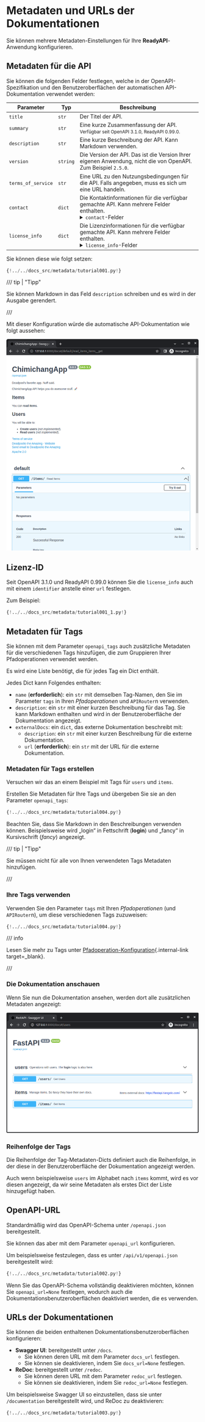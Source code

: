 # Metadaten und URLs der Dokumentationen

Sie können mehrere Metadaten-Einstellungen für Ihre **ReadyAPI**-Anwendung konfigurieren.

## Metadaten für die API

Sie können die folgenden Felder festlegen, welche in der OpenAPI-Spezifikation und den Benutzeroberflächen der automatischen API-Dokumentation verwendet werden:

| Parameter          | Typ      | Beschreibung                                                                                                                                                                                                                                                                                                                                                                                                                                                                                                                                                                                                                                                                                                                                                                                                                                                                                                                                                                                  |
| ------------------ | -------- | --------------------------------------------------------------------------------------------------------------------------------------------------------------------------------------------------------------------------------------------------------------------------------------------------------------------------------------------------------------------------------------------------------------------------------------------------------------------------------------------------------------------------------------------------------------------------------------------------------------------------------------------------------------------------------------------------------------------------------------------------------------------------------------------------------------------------------------------------------------------------------------------------------------------------------------------------------------------------------------------- |
| `title`            | `str`    | Der Titel der API.                                                                                                                                                                                                                                                                                                                                                                                                                                                                                                                                                                                                                                                                                                                                                                                                                                                                                                                                                                            |
| `summary`          | `str`    | Eine kurze Zusammenfassung der API. <small>Verfügbar seit OpenAPI 3.1.0, ReadyAPI 0.99.0.</small>                                                                                                                                                                                                                                                                                                                                                                                                                                                                                                                                                                                                                                                                                                                                                                                                                                                                                             |
| `description`      | `str`    | Eine kurze Beschreibung der API. Kann Markdown verwenden.                                                                                                                                                                                                                                                                                                                                                                                                                                                                                                                                                                                                                                                                                                                                                                                                                                                                                                                                     |
| `version`          | `string` | Die Version der API. Das ist die Version Ihrer eigenen Anwendung, nicht die von OpenAPI. Zum Beispiel `2.5.0`.                                                                                                                                                                                                                                                                                                                                                                                                                                                                                                                                                                                                                                                                                                                                                                                                                                                                                |
| `terms_of_service` | `str`    | Eine URL zu den Nutzungsbedingungen für die API. Falls angegeben, muss es sich um eine URL handeln.                                                                                                                                                                                                                                                                                                                                                                                                                                                                                                                                                                                                                                                                                                                                                                                                                                                                                           |
| `contact`          | `dict`   | Die Kontaktinformationen für die verfügbar gemachte API. Kann mehrere Felder enthalten. <details><summary><code>contact</code>-Felder</summary><table><thead><tr><th>Parameter</th><th>Typ</th><th>Beschreibung</th></tr></thead><tbody><tr><td><code>name</code></td><td><code>str</code></td><td>Der identifizierende Name der Kontaktperson/Organisation.</td></tr><tr><td><code>url</code></td><td><code>str</code></td><td>Die URL, die auf die Kontaktinformationen verweist. MUSS im Format einer URL vorliegen.</td></tr><tr><td><code>email</code></td><td><code>str</code></td><td>Die E-Mail-Adresse der Kontaktperson/Organisation. MUSS im Format einer E-Mail-Adresse vorliegen.</td></tr></tbody></table></details>                                                                                                                                                                                                                                                            |
| `license_info`     | `dict`   | Die Lizenzinformationen für die verfügbar gemachte API. Kann mehrere Felder enthalten. <details><summary><code>license_info</code>-Felder</summary><table><thead><tr><th>Parameter</th><th>Typ</th><th>Beschreibung</th></tr></thead><tbody><tr><td><code>name</code></td><td><code>str</code></td><td><strong>ERFORDERLICH</strong> (wenn eine <code>license_info</code> festgelegt ist). Der für die API verwendete Lizenzname.</td></tr><tr><td><code>identifier</code></td><td><code>str</code></td><td>Ein <a href="https://spdx.org/licenses/" class="external-link" target="_blank">SPDX</a>-Lizenzausdruck für die API. Das Feld <code>identifier</code> und das Feld <code>url</code> schließen sich gegenseitig aus. <small>Verfügbar seit OpenAPI 3.1.0, ReadyAPI 0.99.0.</small></td></tr><tr><td><code>url</code></td><td><code >str</code></td><td>Eine URL zur Lizenz, die für die API verwendet wird. MUSS im Format einer URL vorliegen.</td></tr></tbody></table></details> |

Sie können diese wie folgt setzen:

```Python hl_lines="3-16  19-32"
{!../../docs_src/metadata/tutorial001.py!}
```

/// tip | "Tipp"

Sie können Markdown in das Feld `description` schreiben und es wird in der Ausgabe gerendert.

///

Mit dieser Konfiguration würde die automatische API-Dokumentation wie folgt aussehen:

<img src="/img/tutorial/metadata/image01.png">

## Lizenz-ID

Seit OpenAPI 3.1.0 und ReadyAPI 0.99.0 können Sie die `license_info` auch mit einem `identifier` anstelle einer `url` festlegen.

Zum Beispiel:

```Python hl_lines="31"
{!../../docs_src/metadata/tutorial001_1.py!}
```

## Metadaten für Tags

Sie können mit dem Parameter `openapi_tags` auch zusätzliche Metadaten für die verschiedenen Tags hinzufügen, die zum Gruppieren Ihrer Pfadoperationen verwendet werden.

Es wird eine Liste benötigt, die für jedes Tag ein Dict enthält.

Jedes Dict kann Folgendes enthalten:

- `name` (**erforderlich**): ein `str` mit demselben Tag-Namen, den Sie im Parameter `tags` in Ihren _Pfadoperationen_ und `APIRouter`n verwenden.
- `description`: ein `str` mit einer kurzen Beschreibung für das Tag. Sie kann Markdown enthalten und wird in der Benutzeroberfläche der Dokumentation angezeigt.
- `externalDocs`: ein `dict`, das externe Dokumentation beschreibt mit:
  - `description`: ein `str` mit einer kurzen Beschreibung für die externe Dokumentation.
  - `url` (**erforderlich**): ein `str` mit der URL für die externe Dokumentation.

### Metadaten für Tags erstellen

Versuchen wir das an einem Beispiel mit Tags für `users` und `items`.

Erstellen Sie Metadaten für Ihre Tags und übergeben Sie sie an den Parameter `openapi_tags`:

```Python hl_lines="3-16  18"
{!../../docs_src/metadata/tutorial004.py!}
```

Beachten Sie, dass Sie Markdown in den Beschreibungen verwenden können. Beispielsweise wird „login“ in Fettschrift (**login**) und „fancy“ in Kursivschrift (_fancy_) angezeigt.

/// tip | "Tipp"

Sie müssen nicht für alle von Ihnen verwendeten Tags Metadaten hinzufügen.

///

### Ihre Tags verwenden

Verwenden Sie den Parameter `tags` mit Ihren _Pfadoperationen_ (und `APIRouter`n), um diese verschiedenen Tags zuzuweisen:

```Python hl_lines="21  26"
{!../../docs_src/metadata/tutorial004.py!}
```

/// info

Lesen Sie mehr zu Tags unter [Pfadoperation-Konfiguration](path-operation-configuration.md#tags){.internal-link target=\_blank}.

///

### Die Dokumentation anschauen

Wenn Sie nun die Dokumentation ansehen, werden dort alle zusätzlichen Metadaten angezeigt:

<img src="/img/tutorial/metadata/image02.png">

### Reihenfolge der Tags

Die Reihenfolge der Tag-Metadaten-Dicts definiert auch die Reihenfolge, in der diese in der Benutzeroberfläche der Dokumentation angezeigt werden.

Auch wenn beispielsweise `users` im Alphabet nach `items` kommt, wird es vor diesen angezeigt, da wir seine Metadaten als erstes Dict der Liste hinzugefügt haben.

## OpenAPI-URL

Standardmäßig wird das OpenAPI-Schema unter `/openapi.json` bereitgestellt.

Sie können das aber mit dem Parameter `openapi_url` konfigurieren.

Um beispielsweise festzulegen, dass es unter `/api/v1/openapi.json` bereitgestellt wird:

```Python hl_lines="3"
{!../../docs_src/metadata/tutorial002.py!}
```

Wenn Sie das OpenAPI-Schema vollständig deaktivieren möchten, können Sie `openapi_url=None` festlegen, wodurch auch die Dokumentationsbenutzeroberflächen deaktiviert werden, die es verwenden.

## URLs der Dokumentationen

Sie können die beiden enthaltenen Dokumentationsbenutzeroberflächen konfigurieren:

- **Swagger UI**: bereitgestellt unter `/docs`.
  - Sie können deren URL mit dem Parameter `docs_url` festlegen.
  - Sie können sie deaktivieren, indem Sie `docs_url=None` festlegen.
- **ReDoc**: bereitgestellt unter `/redoc`.
  - Sie können deren URL mit dem Parameter `redoc_url` festlegen.
  - Sie können sie deaktivieren, indem Sie `redoc_url=None` festlegen.

Um beispielsweise Swagger UI so einzustellen, dass sie unter `/documentation` bereitgestellt wird, und ReDoc zu deaktivieren:

```Python hl_lines="3"
{!../../docs_src/metadata/tutorial003.py!}
```
